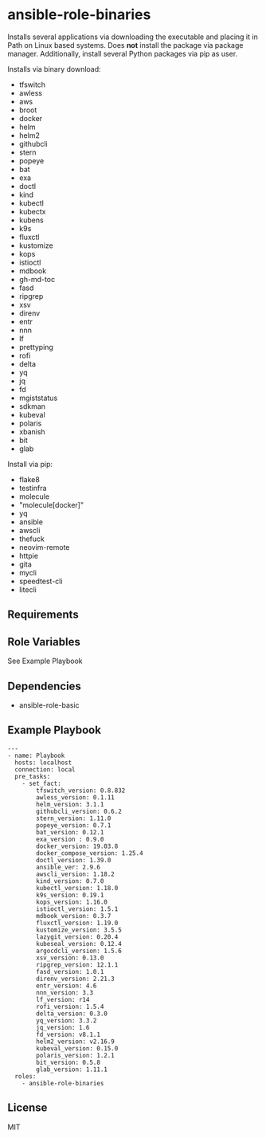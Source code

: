 ansible-role-binaries
=========

Installs several applications via downloading the executable and placing it in Path on Linux based systems. Does **not** install the package via package manager. Additionally, install several Python packages via pip as user.

Installs via binary download:

- tfswitch
- awless
- aws
- broot
- docker
- helm
- helm2
- githubcli
- stern
- popeye
- bat
- exa
- doctl
- kind
- kubectl
- kubectx
- kubens
- k9s
- fluxctl
- kustomize
- kops
- istioctl
- mdbook
- gh-md-toc
- fasd
- ripgrep
- xsv
- direnv
- entr
- nnn
- lf
- prettyping
- rofi
- delta
- yq
- jq
- fd
- mgiststatus
- sdkman
- kubeval
- polaris
- xbanish
- bit
- glab

Install via pip:

- flake8
- testinfra
- molecule
- "molecule[docker]"
- yq
- ansible
- awscli
- thefuck
- neovim-remote
- httpie
- gita
- mycli
- speedtest-cli
- litecli


Requirements
------------

Role Variables
--------------

See Example Playbook

Dependencies
------------

- ansible-role-basic

Example Playbook
----------------

```
---
- name: Playbook
  hosts: localhost
  connection: local
  pre_tasks:
    - set_fact:
        tfswitch_version: 0.8.832
        awless_version: 0.1.11
        helm_version: 3.1.1
        githubcli_version: 0.6.2
        stern_version: 1.11.0
        popeye_version: 0.7.1
        bat_version: 0.12.1
        exa_version : 0.9.0
        docker_version: 19.03.8
        docker_compose_version: 1.25.4
        doctl_version: 1.39.0
        ansible_ver: 2.9.6
        awscli_version: 1.18.2
        kind_version: 0.7.0
        kubectl_version: 1.18.0
        k9s_version: 0.19.1
        kops_version: 1.16.0
        istioctl_version: 1.5.1
        mdbook_version: 0.3.7
        fluxctl_version: 1.19.0
        kustomize_version: 3.5.5
        lazygit_version: 0.20.4
        kubeseal_version: 0.12.4
        argocdcli_version: 1.5.6
        xsv_version: 0.13.0
        ripgrep_version: 12.1.1
        fasd_version: 1.0.1
        direnv_version: 2.21.3
        entr_version: 4.6
        nnn_version: 3.3
        lf_version: r14
        rofi_version: 1.5.4
        delta_version: 0.3.0
        yq_version: 3.3.2
        jq_version: 1.6
        fd_version: v8.1.1
        helm2_version: v2.16.9
        kubeval_version: 0.15.0
        polaris_version: 1.2.1
        bit_version: 0.5.8
        glab_version: 1.11.1
  roles:
    - ansible-role-binaries
```

License
-------

MIT
